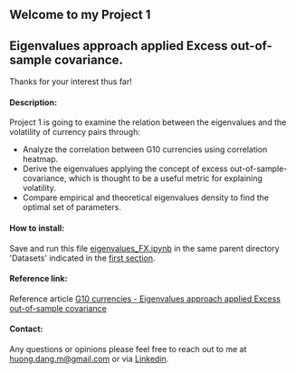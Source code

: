 ## Welcome to my Project 1 
## Eigenvalues approach applied Excess out-of-sample covariance.

Thanks for your interest thus far!

#### Description:

Project 1 is going to examine the relation between the eigenvalues and the volatility of currency pairs through: 
- Analyze the correlation between G10 currencies using correlation heatmap.
- Derive the eigenvalues applying the concept of excess out-of-sample-covariance, which is thought to be a useful metric for explaining volatility.
- Compare empirical and theoretical eigenvalues density to find the optimal set of parameters.

#### How to install:

Save and run this file [eigenvalues_FX.ipynb](https://github.com/huongmdang/QuantFinance/blob/main/Eigenvalues/src/eigenvalues_FX.ipynb) in the same parent directory 'Datasets' indicated in the [first section](https://github.com/huongmdang/QuantFinance/tree/main/FXData).

#### Reference link:

Reference article [G10 currencies - Eigenvalues approach applied Excess out-of-sample covariance](https://medium.com/@nmdang/g10-currencies-eigenvalue-approach-applied-excess-out-of-sample-covariance-70bfafc43a2e)

#### Contact:
Any questions or opinions please feel free to reach out to me at huong.dang.m@gmail.com or via [Linkedin](https://www.linkedin.com/in/huong-dang-bb589521/). 
